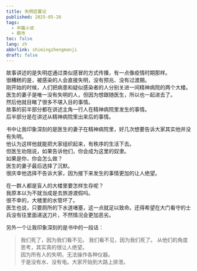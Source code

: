 ```yaml
---
title: 失明症蔓记
published: 2025-05-26
tags:
  - 中篇小说
  - 都市
toc: false
lang: zh
abbrlink: shimingzhengmanji
draft: false
---
```


故事讲述的是失明症通过类似感冒的方式传播，有一点像疫情时期那样。  
很糟糕的是，被感染的人会直接失明，没有预兆、没有过渡期。  
刚开始的时候，人们把病患和疑似感染者的人分别关进一间精神病院的两个大楼。  
医生的妻子是唯一没有失明的人，但因为想跟随医生，所以也一起进去了。  
然后他就目睹了很多不堪入目的事情。  
故事的前半部分都在讲述主角一行人在精神病院里发生的事情。  
后半部分是在讲述从精神病院里出来后的事情。  

书中让我印象深刻的是医生的妻子在精神病院里，好几次想要告诉大家其实他并没有失明。  
他认为这样他就能把大家组织起来，有秩序的生活下去。  
但医生劝阻说，如果告诉他们，你会成为这里的奴隶。  
如果是你，你会怎么做？  
医生的妻子最后选择了沉默。  
很庆幸他选择不告诉大家，因为接下来发生的事情更加的让人绝望。  

在一群人都是盲人的大楼里要怎样生存呢？  
我原本以为不就当成是去旅游渡假吗。  
很不幸的，大楼里的水管坏了。  
医生也说，只要厕所的下水道堵塞，这一点就足以致命。还得希望在大门看守的士兵没有往里面递送刀片，不然情况会更加恶劣。    

另外一个让我印象深刻的是书中的一段话：  
> 我们死了，因为我们看不见。
> 我们看不见，因为我们死了。
从他们的角度思考，其实真的很让人绝望。  
因为所有人的失明，无法操作各种仪器。  
于是没有水、没有电。大家开始到大路上排泄。  



